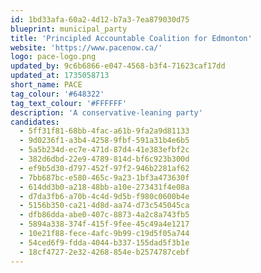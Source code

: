 ```yaml
---
id: 1bd33afa-60a2-4d12-b7a3-7ea879030d75
blueprint: municipal_party
title: 'Principled Accountable Coalition for Edmonton'
website: 'https://www.pacenow.ca/'
logo: pace-logo.png
updated_by: 9c6b6866-e047-4568-b3f4-71623caf17dd
updated_at: 1735058713
short_name: PACE
tag_colour: '#648322'
tag_text_colour: '#FFFFFF'
description: 'A conservative-leaning party'
candidates:
  - 5ff31f81-68bb-4fac-a61b-9fa2a9d81133
  - 9d0236f1-a3b4-4258-9fbf-591a31b4e6b5
  - 5a5b234d-ec7e-471d-87d4-41e383efbf2c
  - 382d6dbd-22e9-4789-814d-bf6c923b300d
  - ef9b5d30-d797-452f-97f2-946b2281af62
  - 7bb687bc-e580-465c-9a23-1bf3a473630f
  - 614dd3b0-a218-48bb-a10e-273431f4e08a
  - d7da3fb6-a70b-4c4d-9d5b-f980c0600b4e
  - 5156b350-ca21-4d8d-aa74-d73c545045ca
  - dfb86dda-abe0-407c-8873-4a2c8a743fb5
  - 5894a338-374f-415f-9fee-45c49a4e1217
  - 10e21f88-fece-4afc-9b99-c19d5f05a744
  - 54ced6f9-fdda-4044-b337-155dad5f3b1e
  - 18cf4727-2e32-4268-854e-b2574787cebf
---
```

